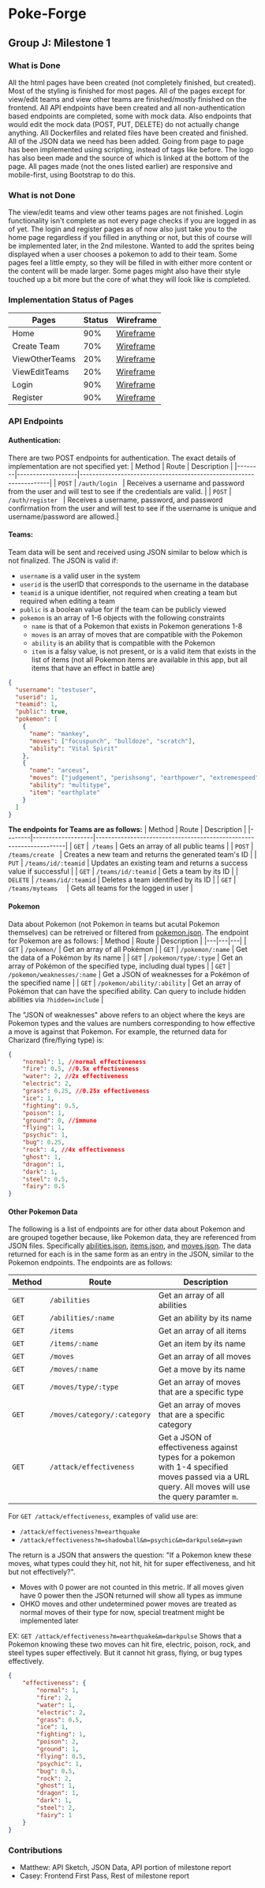 # Poke-Forge
## Group J: Milestone 1

### What is Done
All the html pages have been created (not completely finished, but created). Most of the styling is finished for most pages. 
All of the pages except for view/edit teams and view other teams are finished/mostly finished on the frontend. All API endpoints have been created and all non-authentication based endpoints are completed, some with mock data. Also endpoints that would edit the mock data (POST, PUT, DELETE) do not actually change anything. All Dockerfiles and related files have been created and finished. All of the JSON data we need has been added. Going from page to page has been implemented
using scripting, instead of <a> tags like before. The logo has also been made and the source of which is linked at the bottom of the page.
All pages made (not the ones listed earlier) are responsive and mobile-first, using Bootstrap to do this. 
### What is not Done
The view/edit teams and view other teams pages are not finished. Login functionality isn't complete as not every page checks
if you are logged in as of yet. The login and register pages as of now also just take you to the home page regardless if 
you filled in anything or not, but this of course will be implemented later, in the 2nd milestone.
Wanted to add the sprites being displayed when a user chooses a pokemon to add to their team. Some pages feel a little empty,
so they will be filled in with either more content or the content will be made larger. Some pages might also have their style touched up a bit more but the core of what they will look like is completed.
### Implementation Status of Pages
| Pages       | Status      | Wireframe|
| ----------- | ----------- |----------|
| Home      | 90%      | [Wireframe](https://github.ncsu.edu/engr-csc342/csc342-2023Fall-GroupJ/blob/main/Proposal/Wireframes/Home%20Page%20(1).png)         |
| Create Team  | 70%        | [Wireframe](https://github.ncsu.edu/engr-csc342/csc342-2023Fall-GroupJ/blob/main/Proposal/Wireframes/CreateTeamWireFrame.png)         |
| ViewOtherTeams   | 20%        | [Wireframe](https://github.ncsu.edu/engr-csc342/csc342-2023Fall-GroupJ/blob/main/Proposal/Wireframes/ViewOthersTeamsWireframe.png)|
| ViewEditTeams   | 20%        | [Wireframe](https://github.ncsu.edu/engr-csc342/csc342-2023Fall-GroupJ/blob/main/Proposal/Wireframes/vieweditwireframe.png)|
| Login   | 90%        |  [Wireframe](https://github.ncsu.edu/engr-csc342/csc342-2023Fall-GroupJ/blob/main/Proposal/Wireframes/LoginRegister.png) |
| Register  | 90%        |  [Wireframe](https://github.ncsu.edu/engr-csc342/csc342-2023Fall-GroupJ/blob/main/Proposal/Wireframes/LoginRegister.png) |
### API Endpoints

#### Authentication:
There are two POST endpoints for authentication. The exact details of implementation are not specified yet:
| Method | Route             | Description                                                        |
|--------|-------------------|--------------------------------------------------------------------|
| `POST`    | `/auth/login `           | Receives a username and password from the user and will test to see if the credentials are valid.  |
| `POST`   | `/auth/register `   | Receives a username, password, and password confirmation from the user and will test to see if the username is unique and username/password are allowed.|

#### Teams:
Team data will be sent and received using JSON similar to below which is not finalized. The JSON is valid if:
- `username` is a valid user in the system
- `userid` is the userID that corresponds to the username in the database
- `teamid` is a unique identifier, not required when creating a team but required when editing a team
- `public` is a boolean value for if the team can be publicly viewed
- `pokemon` is an array of 1-6 objects with the following constraints
  - `name` is that of a Pokemon that exists in Pokemon generations 1-8
  - `moves` is an array of moves that are compatible with the Pokemon
  - `ability` is an ability that is compatible with the Pokemon
  - `item` is a falsy value, is not present, or is a valid item that exists in the list of items (not all Pokemon items are available in this app, but all items that have an effect in battle are) 

```json
{
  "username": "testuser",
  "userid": 1,
  "teamid": 1,
  "public": true,
  "pokemon": [
    {
      "name": "mankey",
      "moves": ["focuspunch", "bulldoze", "scratch"],
      "ability": "Vital Spirit"
    },
    {
      "name": "arceus",
      "moves": ["judgement", "perishsong", "earthpower", "extremespeed"],
      "ability": "multitype",
      "item": "earthplate"
    }
  ]
}
```

**The endpoints for Teams are as follows:**
| Method | Route             | Description                                                        |
|--------|-------------------|--------------------------------------------------------------------|
| `GET`    |` /teams`            | Gets an array of all public teams                                  |
| `POST`   | `/teams/create `    | Creates a new team and returns the generated team's ID             |
| `PUT`    | `/teams/id/:teamid` | Updates an existing team and returns a success value if successful |
| `GET`    | `/teams/id/:teamid` | Gets a team by its ID                                              |
| `DELETE` | `/teams/id/:teamid` | Deletes a team identified by its ID                                |
| `GET`    | `/teams/myteams  `  | Gets all teams for the logged in user                              |

#### Pokemon
Data about Pokemon (not Pokemon in teams but acutal Pokemon themselves) can be retreived or filtered from [pokemon.json](https://github.ncsu.edu/engr-csc342/csc342-2023Fall-GroupJ/blob/main/Milestone1/api/src/_data/pokemon.json). The endpoint for Pokemon are as follows:
| Method | Route | Description |
|---|---|---|
| `GET` | `/pokemon/` | Get an array of all Pokémon |
| `GET` | `/pokemon/:name` | Get the data of a Pokémon by its name |
| `GET` | `/pokemon/type/:type` | Get an array of Pokémon of the specified type, including dual types |
| `GET` | `/pokemon/weaknesses/:name` | Get a JSON of weaknesses for a Pokémon of the specified name |
| `GET` | `/pokemon/ability/:ability` | Get an array of Pokémon that can have the specified ability. Can query to   include hidden abilities via `?hidden=include` |

The "JSON of weaknesses" above refers to an object where the keys are Pokemon types and the values are numbers corresponding to how effective a move is against that Pokemon. For example, the returned data for Charizard (fire/flying type) is:
```json
{
    "normal": 1, //normal effectiveness
    "fire": 0.5, //0.5x effectiveness
    "water": 2, //2x effectiveness
    "electric": 2,
    "grass": 0.25, //0.25x effectiveness
    "ice": 1,
    "fighting": 0.5,
    "poison": 1,
    "ground": 0, //immune
    "flying": 1,
    "psychic": 1,
    "bug": 0.25,
    "rock": 4, //4x effectiveness
    "ghost": 1,
    "dragon": 1,
    "dark": 1,
    "steel": 0.5,
    "fairy": 0.5
}
```

#### Other Pokemon Data
The following is a list of endpoints are for other data about Pokemon and are grouped together because, like Pokemon data, they are referenced from JSON files. Specifically [abilities.json](https://github.ncsu.edu/engr-csc342/csc342-2023Fall-GroupJ/blob/main/Milestone1/api/src/_data/abilities.json), [items.json](https://github.ncsu.edu/engr-csc342/csc342-2023Fall-GroupJ/blob/main/Milestone1/api/src/_data/items.json), and [moves.json](https://github.ncsu.edu/engr-csc342/csc342-2023Fall-GroupJ/blob/main/Milestone1/api/src/_data/moves.json). The data returned for each is in the same form as an entry in the JSON, similar to the Pokemon endpoints. The endpoints are as follows:

| Method | Route | Description |
|---|---|---|
| `GET` | `/abilities` | Get an array of all abilities |
| `GET` | `/abilities/:name` | Get an ability by its name |
| `GET` | `/items` | Get an array of all items |
| `GET` | `/items/:name` | Get an item by its name |
| `GET` | `/moves` | Get an array of all moves |
| `GET` | `/moves/:name` | Get a move by its name |
| `GET` | `/moves/type/:type` | Get an array of moves that are a specific type |
| `GET` | `/moves/category/:category` | Get an array of moves that are a specific category |
| `GET` | `/attack/effectiveness` | Get a JSON of effectiveness against types for a pokemon with 1-4 specified moves passed via a URL query. All moves will use the query paramter `m`. |

For `GET /attack/effectiveness`, examples of valid use are:
- `/attack/effectiveness?m=earthquake`
- `/attack/effectiveness?m=shadowball&m=psychic&m=darkpulse&m=yawn`

The return is a JSON that answers the question: "If a Pokemon knew these moves, what types could they hit, not hit, hit for super effectiveness, and hit but not effectively?".
- Moves with 0 power are not counted in this metric. If all moves given have 0 power then the JSON returned will show all types as immune
- OHKO moves and other undetermined power moves are treated as normal moves of their type for now, special treatment might be implemented later

EX: `GET /attack/effectiveness?m=earthquake&m=darkpulse` Shows that a Pokemon knowing these two moves can hit fire, electric, poison, rock, and steel types super effectively. But it cannot hit grass, flying, or bug types effectively.
```json
{
    "effectiveness": {
        "normal": 1,
        "fire": 2,
        "water": 1,
        "electric": 2,
        "grass": 0.5,
        "ice": 1,
        "fighting": 1,
        "poison": 2,
        "ground": 1,
        "flying": 0.5,
        "psychic": 1,
        "bug": 0.5,
        "rock": 2,
        "ghost": 1,
        "dragon": 1,
        "dark": 1,
        "steel": 2,
        "fairy": 1
    }
}
```


### Contributions
- Matthew: API Sketch, JSON Data, API portion of milestone report
- Casey: Frontend First Pass, Rest of milestone report
